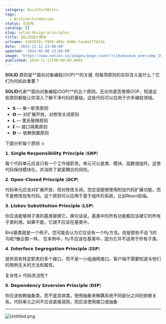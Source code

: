 ```yaml
---
category: QuickTechBites
tags:
  - ArchitectureDesign
status: 已发布
catalog: []
slug: solid-design-principles
title: SOLID设计原则
urlname: 2d810f8c-f950-406c-8d0b-faa4a27fd21b
date: '2023-11-12 23:08:00'
updated: '2024-05-08 23:04:00'
image: 'https://www.notion.so/images/page-cover/rijksmuseum_avercamp_1620.jpg'
published: 2019-11-12T08:00:00.000Z
---
```


**SOLID** 原则是**面向对象编程(OOP)**的关键. 但每项原则的实际含义是什么？它们为何如此重要？


**SOLID**代表**面向对象编程(OOP)**的五个原则。无论你是否使用OOP，知道这些原则都能让你深入了解干净代码的基础，这些代码可以应用于许多编程领域。

- 𝗦 — 单一职责原则
- 𝗢 — 对扩展开放，对修改关闭原则
- 𝗟 — 里氏替换原则
- 𝗜 — 接口隔离原则
- 𝗗 — 依赖倒置原则

下面分析每个原则 ↓


𝟭. 𝗦𝗶𝗻𝗴𝗹𝗲 𝗥𝗲𝘀𝗽𝗼𝗻𝘀𝗶𝗯𝗶𝗹𝗶𝘁𝘆 𝗣𝗿𝗶𝗻𝗰𝗶𝗽𝗹𝗲 (𝗦𝗥𝗣)


每个代码单元应该只有一个工作或职责。单元可以是类、模块、函数或组件。这使代码保持模块化，并消除了紧密耦合的风险。


𝟮. 𝗢𝗽𝗲𝗻-𝗖𝗹𝗼𝘀𝗲𝗱 𝗣𝗿𝗶𝗻𝗰𝗶𝗽𝗹𝗲 (𝗢𝗖𝗣)


代码单元应该对扩展开放，但对修改关闭。您应该能够使用附加代码扩展功能，而不是修改现有代码。这个原则可以应用于基于组件的系统，比如React前端。


𝟯. 𝗟𝗶𝘀𝗸𝗼𝘃 𝗦𝘂𝗯𝘀𝘁𝗶𝘁𝘂𝘁𝗶𝗼𝗻 𝗣𝗿𝗶𝗻𝗰𝗶𝗽𝗹𝗲 (𝗟𝗦𝗣)


你应该能够用子类的基类替换它。换句话说，基类中的所有功能都应该被它的所有子类利用。如果不能，它就不应该在基类中。


Bird基类就是一个例子。您可能会认为它应该有一个fly方法。但是那些不会飞的鸟呢?像企鹅一样。
在本例中，fly不应该在基类中，因为它并不适用于所有子类。


𝟰. 𝗜𝗻𝘁𝗲𝗿𝗳𝗮𝗰𝗲 𝗦𝗲𝗴𝗿𝗲𝗴𝗮𝘁𝗶𝗼𝗻 𝗣𝗿𝗶𝗻𝗰𝗶𝗽𝗹𝗲 (𝗜𝗦𝗣)


提供具有特定职责的多个接口，而不是一小组通用接口。客户端不需要知道与他们的用例无关的方法和属性。


复杂性↓
代码灵活性↑


𝟱. 𝗗𝗲𝗽𝗲𝗻𝗱𝗲𝗻𝗰𝘆 𝗜𝗻𝘃𝗲𝗿𝘀𝗶𝗼𝗻 𝗣𝗿𝗶𝗻𝗰𝗶𝗽𝗹𝗲 (𝗗𝗜𝗣)


你应该依赖抽象类，而不是具体类。使用抽象来解耦系统不同部分之间的依赖关系。代码单元之间不应该直接调用，而应该使用接口或抽象


---


![Untitled.png](https://prod-files-secure.s3.us-west-2.amazonaws.com/5d24fe63-e567-4804-86f9-9fdc62e13082/6fc4afd3-478b-4aaf-9884-0a3f8e406a71/Untitled.png?X-Amz-Algorithm=AWS4-HMAC-SHA256&X-Amz-Content-Sha256=UNSIGNED-PAYLOAD&X-Amz-Credential=ASIAZI2LB4662IHXRYOA%2F20250313%2Fus-west-2%2Fs3%2Faws4_request&X-Amz-Date=20250313T053850Z&X-Amz-Expires=3600&X-Amz-Security-Token=IQoJb3JpZ2luX2VjEIX%2F%2F%2F%2F%2F%2F%2F%2F%2F%2FwEaCXVzLXdlc3QtMiJHMEUCIQDJHRAfNLAjzR1U9eVhBGNBRt%2BZOnzJBrf%2BM7zc8zI5YAIgN3YarzvmCjVzgV4Pz%2FEjh7143HuxXRoxgBVQG%2B9nqZUqiAQIzf%2F%2F%2F%2F%2F%2F%2F%2F%2F%2FARAAGgw2Mzc0MjMxODM4MDUiDDrETqRFcrEIXFA4CCrcA%2FiegIEokLA64509rTyK8blpJSYbtIXvIF6WuS%2BVtxgF9AxzoymNcuJg7nWhZmG1%2BsejdLYghZ%2B1ogfXIgEtj5PHm61wIutEGO9y19D6W6Da%2Bw4ZUTVfOSG1HuGJ47I1HuyGq0FXhcg3OONCrzTmbTK95Nmlw2YQDk2PSrD%2BuUPWk7UbTFSIO7Sksli5BImfoSJNguYZsJez0O9yEl1TJ2w%2BwFKnDi%2FPXou%2FQXpDLtkzOSGzULl0dqgmTMafVSpdTKRfK8BvqlJCD2iAH6Wtl1cdpJlhPQm4Q6%2FNHCbudcrAPw2LI9bqQDMUWahI3vtNV1oHo%2FG1sNvxcELy79rQBUI1kU8CeegWRYgcAqBB7lq%2BgIZ3Gto8zqM7bdMKJlWq9nU1fhl7Mp0IVAH7rMLlSVX21B8iiQcYRXY3S0rHMlmT7dIPvz8yiBEhCZRT%2B%2FWDD%2F1VPso8s2jI0oXLBZb0fSKXeVB3UNlARMeAiEJtf6lVJDux6UnjqL5qWzz%2FsUaJ6O9MmzS%2FCaVBAzoVOVIiyrzI%2BTufUsYL%2BJw6qHeWfx61HcLDBrnPOoWDbc4JKSX3%2F36ZxllbKxDmKwMZR27sbP58r8DZrwkaXVWN0eNr%2FyRl%2BfQ%2FIIoQmKq1J%2FDvMK66yb4GOqUB9WWtyyRYokaOHkYb%2F8EagWbbwxrpi8sMQ8oJg8Lqo1hCKOSvGHwx3zYwXCqDLUFeKWgJMopyvwiiGgTXkjiE5J8P543hHLHPO9nJjiilV0Ec4XeffMKG2tQd%2Bi5FFRX2w1%2BovVfYreL0GgAq72GwMO%2Bdy7ueixNBSUxHLi9xYWw%2F9noba1Mk6jhB%2BOJsBj%2F899T1V%2BepvIvCMFNzdzzVVwfbIo9M&X-Amz-Signature=644cd6be1a7951e5032f281c740cce8d976fc3bffb88f306277d5a9027ae72d3&X-Amz-SignedHeaders=host&x-id=GetObject)

